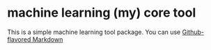 # machine learning (my) core tool

This is a simple machine learning tool package. You can use
[Github-flavored Markdown](https://gitlab.com/hebinhao1993/mctool)